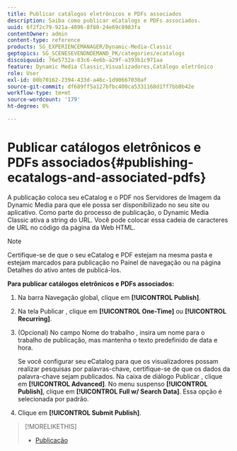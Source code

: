 ```yaml
---
title: Publicar catálogos eletrônicos e PDFs associados
description: Saiba como publicar eCatalogs e PDFs associados.
uuid: 6f2f2c79-921a-4096-8f80-24e69c8983fa
contentOwner: admin
content-type: reference
products: SG_EXPERIENCEMANAGER/Dynamic-Media-Classic
geptopics: SG_SCENESEVENONDEMAND_PK/categories/ecatalogs
discoiquuid: 76e5732a-83c6-4e6b-a29f-a393b1c971aa
feature: Dynamic Media Classic,Visualizadores,Catálogo eletrônico
role: User
exl-id: 00b70162-2394-433d-a46c-1d90667030af
source-git-commit: df689ff5a127bfbc400ca5331168d1ff7bb0b42e
workflow-type: tm+mt
source-wordcount: '179'
ht-degree: 0%

---
```


# Publicar catálogos eletrônicos e PDFs associados{#publishing-ecatalogs-and-associated-pdfs}

A publicação coloca seu eCatalog e o PDF nos Servidores de Imagem da Dynamic Media para que ele possa ser disponibilizado no seu site ou aplicativo. Como parte do processo de publicação, o Dynamic Media Classic ativa a string do URL. Você pode colocar essa cadeia de caracteres de URL no código da página da Web HTML.

>[!NOTE]
>
>Certifique-se de que o seu eCatalog e PDF estejam na mesma pasta e estejam marcados para publicação no Painel de navegação ou na página Detalhes do ativo antes de publicá-los.

**Para publicar catálogos eletrônicos e PDFs associados:**

1. Na barra Navegação global, clique em **[!UICONTROL Publish]**.
1. Na tela Publicar , clique em **[!UICONTROL One-Time]** ou **[!UICONTROL Recurring]**.
1. (Opcional) No campo Nome do trabalho , insira um nome para o trabalho de publicação, mas mantenha o texto predefinido de data e hora.

   Se você configurar seu eCatalog para que os visualizadores possam realizar pesquisas por palavras-chave, certifique-se de que os dados da palavra-chave sejam publicados. Na caixa de diálogo Publicar , clique em **[!UICONTROL Advanced]**. No menu suspenso **[!UICONTROL Publish]**, clique em **[!UICONTROL Full w/ Search Data]**. Essa opção é selecionada por padrão.

1. Clique em ****[!UICONTROL Submit Publish]****.

>[!MORELIKETHIS]
>
>* [Publicação](publishing-files.md)


